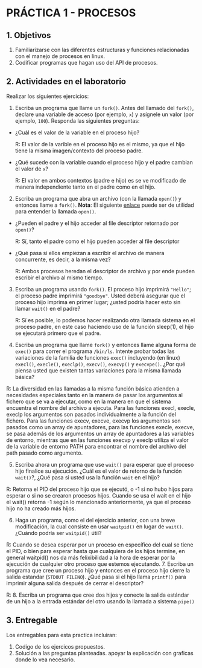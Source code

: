 # PRÁCTICA 1 - PROCESOS #

## 1. Objetivos ##
1. Familiarizarse con las diferentes estructuras y funciones relacionadas con el manejo de procesos en linux.
2. Codificar programas que hagan uso del API de procesos.

## 2. Actividades en el laboratorio ##

Realizar los siguientes ejercicios:

1. Escriba un programa que llame un ```fork()```. Antes del llamado del ```fork()```, declare una variable de acceso (por ejemplo, ```x```) y asígnele un valor (por ejemplo, ```100```). Responda las siguientes preguntas:
  * ¿Cuál es el valor de la variable en el proceso hijo?
    
    R: El valor de la varible en el proceso hijo es el mismo, ya que el hijo tiene la misma imagen/contexto del proceso padre.
  * ¿Qué sucede con la variable cuando el proceso hijo y el padre cambian el valor de ```x```?
  
    R: El valor en ambos contextos (padre e hijo) es se ve modificado de manera independiente tanto en el padre como en el hijo.
2. Escriba un programa que abra un archivo (con la llamada ```open()```) y entonces llame a ```fork()```. **Nota**: El siguiente [enlace](https://www.geeksforgeeks.org/input-output-system-calls-c-create-open-close-read-write/) puede ser de utilidad para entender la llamada ```open()```.
  * ¿Pueden el padre y el hijo acceder al file descriptor retornado por ```open()```?
  
    R: Sí, tanto el padre como el hijo pueden acceder al file descriptor
  
  * ¿Qué pasa si ellos empiezan a escribir el archivo de manera concurrente, es decir, a la misma vez?
  
    R: Ambos procesos heredan el descriptor de archivo y por ende pueden escribir el archivo al mismo tiempo.
3. Escriba un programa usando ```fork()```. El proceso hijo imprimirá ```"Hello"```; el proceso padre imprimirá ```"goodbye"```. Usted deberá asegurar que el proceso hijo imprima en primer lugar; ¿usted podría hacer esto sin llamar ```wait()``` en el padre?

   R: Sí es posible, lo podemos hacer realizando otra llamada sistema en el proceso padre, en este caso haciendo uso de la función sleep(1), el hijo se ejecutará primero que el padre.
4. Escriba un programa que llame ```fork()``` y entonces llame alguna forma de ```exec()``` para correr el programa ```/bin/ls```. Intente probar todas las variaciones de la familia de funciones ```exec()``` incluyendo (en linux) ```execl()```, ```execle()```, ```execlp()```, ```execv()```, ```execvp()``` y ```execvpe()```. ¿Por qué piensa usted que existen tantas variaciones para la misma llamada básica?

  R: La diversidad en las llamadas a la misma función básica atienden a necesidades especiales tanto en la manera de pasar los argumentos al fichero que se va a ejecutar, como en la manera en que el sistema encuentra el nombre del archivo a ejecuta. Para las funciones execl, execle, execlp los argumentos son pasados individualmente a la función del fichero. Para las funciones execv, execve, execvp los argumentos son pasados como un array de apuntadores, para las funciones execle, execve, se pasa además de los argumentos un array de apuntadores a las variables de entorno, mientras que en las funciones execvp y execlp utiliza el valor de la variable de entorno PATH para encontrar el nombre del archivo del path pasado como argumento.

5. Escriba ahora un programa que use ```wait()``` para esperar que el proceso hijo finalice su ejecución. ¿Cuál es el valor de retorno de la función ```wait()```?, ¿Qué pasa si usted usa la función ```wait``` en el hijo?

  R: Retorna el PID del proceso hijo que se ejecutó, o -1 si no hubo hijos para esperar o si no se crearon procesos hijos. Cuando se usa el wait en el hijo el wait() retorna -1 según lo mencionado anteriormente, ya que el proceso hijo no ha creado más hijos.
  
6. Haga un programa, como el del ejercicio anterior, con una breve modificación, la cual consiste en usar ```waitpid()``` en lugar de ```wait()```. ¿Cuándo podría ser ```waitpid()``` útil?

  R: Cuando se desea esperar por un proceso en específico del cual se tiene el PID, o bien para esperar hasta que cualquiera de los hijos termine, en general waitpid() nos da más felixibilidad a la hora de esperar por la ejecución de cualquier otro proceso que estemos ejecutando.
7. Escriba un programa que cree un proceso hijo y entonces en el proceso hijo cierre la salida estandar (```STDOUT FILENO```). ¿Qué pasa si el hijo llama ```printf()``` para imprimir alguna salida después de cerrar el descriptor?

  R: 
8. Escriba un programa que cree dos hijos y conecte la salida estándar de un hijo a la entrada estándar del otro usando la llamada a sistema ```pipe()```

## 3. Entregable ##

Los entregables para esta practica incluiran:
1. Codigo de los ejercicos propuestos.
2. Solución a las preguntas planteadas. apoyar la explicación con graficas donde lo vea necesario.
